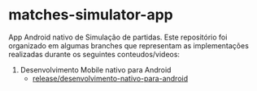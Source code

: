 # matches-simulator-app

App Android nativo de Simulação de partidas. Este repositório foi organizado em algumas branches que representam as implementações realizadas durante os seguintes conteudos/videos:

1. Desenvolvimento Mobile nativo para Android
   -  [release/desenvolvimento-nativo-para-android](https://github.com/LucasQueiro-z/matches-simulator-app/tree/release/desenvolvimento-mobile-nativo-para-android)
